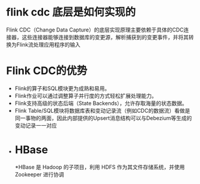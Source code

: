 # flink cdc 底层是如何实现的
Flink CDC（Change Data Capture）的底层实现原理主要依赖于具体的CDC连接器，这些连接器能够连接到数据库的变更源，解析捕获到的变更事件，并将其转换为Flink流处理应用程序的输入
# Flink CDC的优势
* Flink的算子和SQL模块更为成熟和易用。
* Flink作业可以通过调整算子并行度的方式轻松扩展处理能力。
* Flink支持高级的状态后端（State Backends），允许存取海量的状态数据。
* Flink Table/SQL模块将数据库表和变动记录流（例如CDC的数据流）看做是同一事物的两面，因此内部提供的Upsert消息结构可以与Debezium等生成的变动记录一一对应
* 
  # HBase
  *HBase 是 Hadoop 的子项目，利用 HDFS 作为其文件存储系统，并使用 Zookeeper 进行协调
